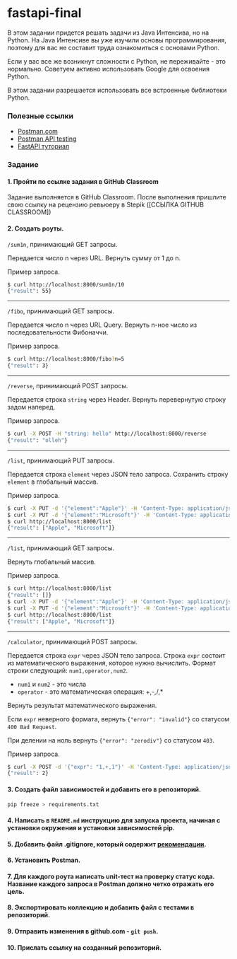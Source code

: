 # fastapi-final

В этом задании придется решать задачи из Java Интенсива, но на Python. На Java Интенсиве вы уже изучили основы программирования, поэтому для вас не составит труда ознакомиться с основами Python.

Если у вас все же возникнут сложности с Python, не переживайте - это нормально. Советуем активно использовать Google для освоения Python.

В этом задании разрешается использовать все встроенные библиотеки Python.

### Полезные ссылки

- [Postman.com](https://www.postman.com/)
- [Postman API testing](https://www.postman.com/automated-testing/)
- [FastAPI туториал](https://fastapi.tiangolo.com/tutorial/)

### Задание

#### 1. Пройти по ссылке задания в GitHub Classroom

Задание выполняется в GitHub Classroom. После выполнения пришлите свою ссылку на рецензию ревьюеру в Stepik ([ССЫЛКА GITHUB CLASSROOM])

#### 2. Создать роуты.

`/sum1n`, принимающий GET запросы.

Передается число n через URL. Вернуть сумму от 1 до n.

Пример запроса.

```bash
$ curl http://localhost:8000/sum1n/10
{"result": 55}
```

---

`/fibo`, принимающий GET запросы.

Передается число n через URL Query. Вернуть n-ное число из последовательности Фибоначчи.

Пример запроса.

```bash
$ curl http://localhost:8000/fibo?n=5
{"result": 3}
```

---

`/reverse`, принимающий POST запросы.

Передается строка `string` через Header. Вернуть перевернутую строку задом наперед.

Пример запроса.

```bash
$ curl -X POST -H "string: hello" http://localhost:8000/reverse
{"result": "olleh"}
```

---

`/list`, принимающий PUT запросы.

Передается строка `element` через JSON тело запроса. Сохранить строку `element` в глобальный массив.

Пример запроса.

```bash
$ curl -X PUT -d '{"element":"Apple"}' -H 'Content-Type: application/json' http://localhost:8000/list
$ curl -X PUT -d '{"element":"Microsoft"}' -H 'Content-Type: application/json' http://localhost:8000/list
$ curl http://localhost:8000/list
{"result": ["Apple", "Microsoft"]}
```

---

`/list`, принимающий GET запросы.

Вернуть глобальный массив.

Пример запроса.

```bash
$ curl http://localhost:8000/list
{"result": []}
$ curl -X PUT -d '{"element":"Apple"}' -H 'Content-Type: application/json' http://localhost:8000/list
$ curl -X PUT -d '{"element":"Microsoft"}' -H 'Content-Type: application/json' http://localhost:8000/list
$ curl http://localhost:8000/list
{"result": ["Apple", "Microsoft"]}
```

---

`/calculator`, принимающий POST запросы.

Передается строка `expr` через JSON тело запроса. Строка `expr` состоит из математического выражения, которое нужно вычислить. Формат строки следующий: `num1,operator,num2`.

- `num1` и `num2` - это числа
- `operator` - это математическая операция: +,-,/,\*

Вернуть результат математического выражения.

Если `expr` неверного формата, вернуть `{"error": "invalid"}` со статусом `400 Bad Request`.

При делении на ноль вернуть `{"error": "zerodiv"}` со статусом `403`.

Пример запроса.

```bash
$ curl -X POST -d '{"expr": "1,+,1"}' -H 'Content-Type: application/json' http://localhost:8000/calculator
{"result": 2}
```

#### 3. Создать файл зависимостей и добавить его в репозиторий.

```bash
pip freeze > requirements.txt
```

#### 4. Написать в `README.md` инструкцию для запуска проекта, начиная с установки окружения и установки зависимостей pip.

#### 5. Добавить файл .gitignore, который содержит [рекомендации](https://github.com/github/gitignore/blob/main/Python.gitignore).

#### 6. Установить Postman.

#### 7. Для каждого роута написать unit-тест на проверку статус кода. Название каждого запроса в Postman должно четко отражать его цель.

#### 8. Экспортировать коллекцию и добавить файл с тестами в репозиторий.

#### 9. Отправить изменения в github.com - `git push`.

#### 10. Прислать ссылку на созданный репозиторий.
